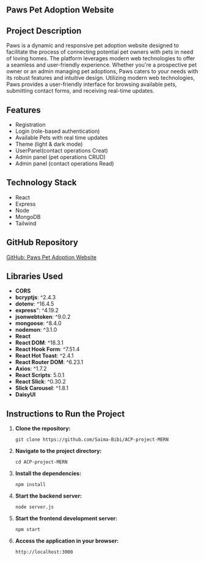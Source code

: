 ## Paws Pet Adoption Website

## Project Description
Paws is a dynamic and responsive pet adoption website designed to facilitate the process of connecting potential pet owners with pets in need of loving homes. The platform leverages modern web technologies to offer a seamless and user-friendly experience. Whether you're a prospective pet owner or an admin managing pet adoptions, Paws caters to your needs with its robust features and intuitive design. Utilizing modern web technologies, Paws provides a user-friendly interface for browsing available pets, submitting contact forms, and receiving real-time updates.

 ## Features
-	Registration
-	Login (role-based authentication)
-	Available Pets with real time updates
-	Theme (light & dark mode)
-	UserPanel(contact operations Creat)
-	Admin panel (pet operations CRUD)
-	Admin panel (contact operations Read)


## Technology Stack
- React
- Express
- Node
- MongoDB
- Tailwind




## GitHub Repository
[GitHub: Paws Pet Adoption Website](https://github.com/Saima-Bibi/ACP-project-MERN)

## Libraries Used
- **CORS**
- **bcryptjs**: ^2.4.3
- **dotenv**: ^16.4.5
- **express**": ^4.19.2
- **jsonwebtoken**: ^9.0.2
- **mongoose**: ^8.4.0
- **nodemon**: ^3.1.0
- **React**
- **React DOM**: ^18.3.1
- **React Hook Form**: ^7.51.4
- **React Hot Toast**: ^2.4.1
- **React Router DOM**: ^6.23.1
- **Axios**: ^1.7.2
- **React Scripts**: 5.0.1
- **React Slick**: ^0.30.2
- **Slick Carousel**: ^1.8.1
- **DaisyUI**

## Instructions to Run the Project

1. **Clone the repository:**
   ```
   git clone https://github.com/Saima-Bibi/ACP-project-MERN
   ```

2. **Navigate to the project directory:**
   ```
   cd ACP-project-MERN
   ```

3. **Install the dependencies:**
   ```
   npm install
   ```

4. **Start the backend server:**
   ```
   node server.js
   ```

5. **Start the frontend development server:**
   ```
   npm start
   ```

6. **Access the application in your browser:**
   ```
   http://localhost:3000
   ```

